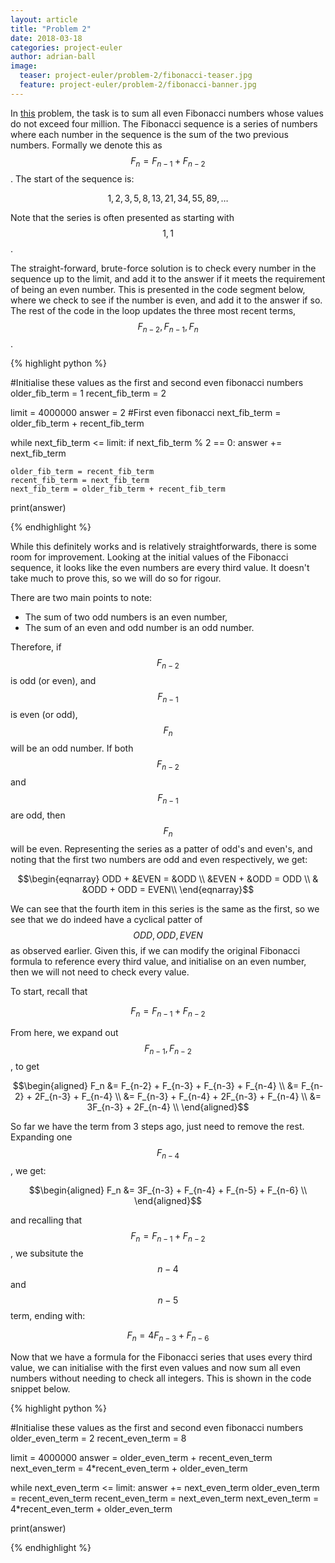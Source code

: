 ```yaml
---
layout: article
title: "Problem 2"
date: 2018-03-18
categories: project-euler
author: adrian-ball
image:
  teaser: project-euler/problem-2/fibonacci-teaser.jpg
  feature: project-euler/problem-2/fibonacci-banner.jpg
---
```


In [this](https://projecteuler.net/problem=2) problem, the task is to sum all even Fibonacci numbers whose values do not exceed four million. The Fibonacci sequence is a series of numbers where each number in the sequence is the sum of the two previous numbers. Formally we denote this as $$F_n = F_{n-1} + F_{n-2} $$. The start of the sequence is: 

$$ 1, 2, 3, 5, 8, 13, 21, 34, 55, 89, \dots$$

Note that the series is often presented as starting with $$1, 1$$.

The straight-forward, brute-force solution is to check every number in the sequence up to the limit,  and add it to the answer if it meets the requirement of being an even number. This is presented in the code segment below, where we check to see if the number is even, and add it to the answer if so. The rest of the code in the loop updates the three most recent terms, $$F_{n-2}, F_{n-1}, F_{n}$$.

{% highlight python %}

#Initialise these values as the first and second even fibonacci numbers
older_fib_term = 1
recent_fib_term = 2

limit = 4000000 
answer = 2 #First even fibonacci
next_fib_term = older_fib_term + recent_fib_term

while next_fib_term <= limit:
    if next_fib_term % 2 == 0:
        answer += next_fib_term    
    
    older_fib_term = recent_fib_term
    recent_fib_term = next_fib_term
    next_fib_term = older_fib_term + recent_fib_term
    
print(answer)

{% endhighlight %}

While this definitely works and is relatively straightforwards, there is some room for improvement. Looking at the initial values of the Fibonacci sequence, it looks like the even numbers are every third value. It doesn't take much to prove this, so we will do so for rigour. 

There are two main points to note: 

* The sum of two odd numbers is an even number, 
* The sum of an even and odd number is an odd number.

Therefore, if $$F_{n-2}$$ is odd (or even), and $$F_{n-1}$$ is even (or odd), $$F_n$$ will be an odd number. If both $$F_{n-2}$$ and $$F_{n-1}$$ are odd, then $$F_{n}$$ will be even. Representing the series as a patter of odd's and even's, and noting that the first two numbers are odd and even respectively, we get:

$$\begin{eqnarray} 
ODD + &EVEN = &ODD     \\
	 &EVEN + &ODD = ODD 	 \\
     & &ODD + ODD = EVEN\\
\end{eqnarray}$$

We can see that the fourth item in this series is the same as the first, so we see that we do indeed have a cyclical patter of $$ ODD, ODD, EVEN $$ as observed earlier. Given this, if we can modify the original Fibonacci formula to reference every third value, and initialise on an even number, then we will not need to check every value. 

To start, recall that

$$F_n = F_{n-1} + F_{n-2} $$

From here, we expand out $$ F_{n-1}, F_{n-2} $$, to get

$$\begin{aligned} 
F_n &= F_{n-2} + F_{n-3} + F_{n-3} + F_{n-4}  \\
      &= F_{n-2} + 2F_{n-3} + F_{n-4} \\
      &= F_{n-3} + F_{n-4} + 2F_{n-3} + F_{n-4} \\
      &= 3F_{n-3} + 2F_{n-4} \\
\end{aligned}$$

So far we have the term from 3 steps ago, just need to remove the rest. Expanding one $$F_{n-4}$$, we get:

$$\begin{aligned} 
      F_n &= 3F_{n-3} + F_{n-4} + F_{n-5} + F_{n-6} \\
\end{aligned}$$

and recalling that $$F_n = F_{n-1} + F_{n-2} $$, we subsitute the $$n-4$$ and $$n-5$$ term, ending with:

$$F_n = 4F_{n-3} + F_{n-6} $$

Now that we have a formula for the Fibonacci series that uses every third value, we can initialise with the first even values and now sum all even numbers without needing to check all integers. This is shown in the code snippet below. 

{% highlight python %}

#Initialise these values as the first and second even fibonacci numbers
older_even_term = 2
recent_even_term = 8

limit = 4000000 
answer = older_even_term + recent_even_term
next_even_term = 4*recent_even_term + older_even_term

while next_even_term <= limit:
    answer += next_even_term
    older_even_term = recent_even_term
    recent_even_term = next_even_term
    next_even_term = 4*recent_even_term + older_even_term
    
print(answer)

{% endhighlight %}